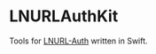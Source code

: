 # LNURLAuthKit

Tools for [LNURL-Auth](https://github.com/fiatjaf/lnurl-rfc/blob/luds/04.md) written in Swift.
